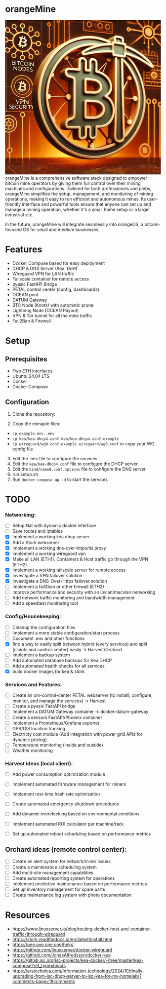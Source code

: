 # orangeMine
![orangeMine Logo](image.png?raw=true "Logo")
orangeMine is a comprehensive software stack designed to empower bitcoin mine operators by giving them full control over their mining machines and configurations. Tailored for both professionals and plebs, orangeMine simplifies the setup, management, and monitoring of mining operations, making it easy to run efficient and autonomous mines. Its user-friendly interface and powerful tools ensure that anyone can set up and manage a mining operation, whether it's a small home setup or a larger industrial site. 

In the future, orangeMine will integrate seamlessly into orangeOS, a bitcoin-focused OS for small and medium businesses.

# Features
- Docker Compose based for easy deployment
- DHCP & DNS Server (Kea, DoH)
- Wireguard VPN for LAN traffic
- Tailscale container for remote access
- pyasic FastAPI Bridge
- PETAL control center (config, dashboards)
- OCEAN pool
- DATUM Gateway
- BTC Node (Knots) with automatic prune
- Lightning Node (OCEAN Payout)
- VPN & Tor tunnel for all the mine traffic
- Fail2Ban & Firewall

# Setup

## Prerequisites

- Two ETH interfaces
- Ubuntu 24.04 LTS
- Docker
- Docker Compose

## Configuration

1. Clone the repository:

2. Copy the exmaple files:
  - `cp example.env .env`
  - `cp kea/kea-dhcp4.conf kea/kea-dhcp4.conf-example`
  - `cp wireguard/wg0.conf-example wireguard/wg0.conf` or copy your WG config file

3. Edit the .env file to configure the services
4. Edit the `kea/kea-dhcp4.conf` file to configure the DHCP server
5. Edit the `bind/named.conf.options` file to configure the DNS server
6. run setup.sh
7. Run `docker-compose up -d` to start the services


# TODO

### Networking:

- [ ] Setup Nat with dynamic docker interface
- [ ] Save routes and iptables
- [x] Implement a working kea dhcp server
- [x] Add a Stork webserver
- [x] Implement a working dns-over-https/tls proxy
- [x] Implement a working wireguard vpn
- [x] Make all LAN (ETH1), Containers & Host traffic go through the VPN (ETH2)
- [x] Implement a working tailscale server for remote access
- [x] Investigate a VPN failover solution
- [x] Investigate a DNS-Over-Https failover solution
- [ ] Implement a fail2ban or other firewall (ETH2)
- [ ] Improve performance and security with an ipvlan/macvlan networking
- [ ] Add network traffic monitoring and bandwidth management
- [ ] Add a speedtest monitoring tool

### Config/Housekeeping:

- [ ] Cleanup the configuration files
- [ ] Implement a more stable configuration/start process
- [ ] Document .env and other functions
- [x] find a way to easily split between hybrid (every services) and split (clients and control-center) easily -> Harvest/Orchard
- [ ] Implement a backup system
- [ ] Add automated database backups for Kea DHCP
- [ ] Add automated health checks for all services
- [x] build docker images for kea & stork

### Services and Features:

- [ ] Create an om-control-center PETAL webserver (to installl, configure, monitor, and manage the services) -> Harvest
- [ ] Create a pyasic FastAPI bridge
- [ ] Implement a DATUM Gateway container -> docker-datum-gateway
- [ ] Create a sensors FastAPI/Phoenix container
- [ ] Implement a Prometheus/Grafana exporter
- [ ] GPS/GIS location tracking
- [ ] Electricty cost module (Add integration with power grid APIs for dynamic pricing)
- [ ] Temperature monitoring (inside and outside)
- [ ] Weather monitoring

### Harvest ideas (local client):

- [ ] Add power consumption optimization module
- [ ] Implement automated firmware management for miners
- [ ] Implement real-time hash rate optimization
- [ ] Create automated emergency shutdown procedures
- [ ] Add dynamic overclocking based on environmental conditions
- [ ] Implement automated ROI calculator per machine/rack
- [ ] Set up automated reboot scheduling based on performance metrics


## Orchard ideas (remote control center):

- [ ] Create an alert system for network/miner issues
- [ ] Create a maintenance scheduling system
- [ ] Add multi-site management capabilities
- [ ] Create automated reporting system for operations
- [ ] Implement predictive maintenance based on performance metrics
- [ ] Set up inventory management for spare parts
- [ ] Create maintenance log system with photo documentation

# Resources

- https://www.linuxserver.io/blog/routing-docker-host-and-container-traffic-through-wireguard
- https://stork.readthedocs.io/en/latest/install.html
- https://one.one.one.one/help/
- https://github.com/linuxserver/docker-wireguard
- https://github.com/JonasAlfredsson/docker-kea
- https://gitlab.isc.org/isc-projects/kea-docker/-/tree/master/kea-compose?ref_type=heads
- https://arstechnica.com/information-technology/2024/10/finally-upgrading-from-isc-dhcp-server-to-isc-kea-for-my-homelab/?comments-page=1#comments
